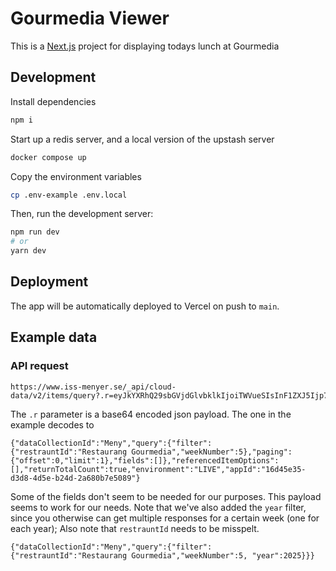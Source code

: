 # Gourmedia Viewer

This is a [Next.js](https://nextjs.org/) project for displaying todays lunch at Gourmedia

## Development

Install dependencies

```bash
npm i
```

Start up a redis server, and a local version of the upstash server

```bash
docker compose up
```

Copy the environment variables

```bash
cp .env-example .env.local
```

Then, run the development server:

```bash
npm run dev
# or
yarn dev
```

## Deployment

The app will be automatically deployed to Vercel on push to `main`.

## Example data

### API request

```
https://www.iss-menyer.se/_api/cloud-data/v2/items/query?.r=eyJkYXRhQ29sbGVjdGlvbklkIjoiTWVueSIsInF1ZXJ5Ijp7ImZpbHRlciI6eyJyZXN0cmF1bnRJZCI6IlJlc3RhdXJhbmcgR291cm1lZGlhIiwid2Vla051bWJlciI6NX0sInBhZ2luZyI6eyJvZmZzZXQiOjAsImxpbWl0IjoxfSwiZmllbGRzIjpbXX0sInJlZmVyZW5jZWRJdGVtT3B0aW9ucyI6W10sInJldHVyblRvdGFsQ291bnQiOnRydWUsImVudmlyb25tZW50IjoiTElWRSIsImFwcElkIjoiMTZkNDVlMzUtZDNkOC00ZDVlLWIyNGQtMmE2ODBiN2U1MDg5In0
```

The `.r` parameter is a base64 encoded json payload. The one in the example decodes to

```
{"dataCollectionId":"Meny","query":{"filter":{"restrauntId":"Restaurang Gourmedia","weekNumber":5},"paging":{"offset":0,"limit":1},"fields":[]},"referencedItemOptions":[],"returnTotalCount":true,"environment":"LIVE","appId":"16d45e35-d3d8-4d5e-b24d-2a680b7e5089"}
```

Some of the fields don't seem to be needed for our purposes. This payload seems to work for our needs. Note that we've also added the `year` filter, since you otherwise can get multiple responses for a certain week (one for each year); Also note that `restrauntId` needs to be misspelt.

```
{"dataCollectionId":"Meny","query":{"filter":{"restrauntId":"Restaurang Gourmedia","weekNumber":5, "year":2025}}}
```
